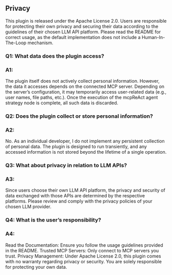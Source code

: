 ## Privacy
This plugin is released under the Apache License 2.0. Users are responsible for protecting their own privacy and securing their data according to the guidelines of their chosen LLM API platform. Please read the README for correct usage, as the default implementation does not include a Human-In-The-Loop mechanism.

### Q1: What data does the plugin access?
### A1:
The plugin itself does not actively collect personal information. However, the data it accesses depends on the connected MCP server. Depending on the server’s configuration, it may temporarily access user-related data (e.g., user names, file paths, etc.). Once the execution of the mcpReAct agent strategy node is complete, all such data is discarded.

### Q2: Does the plugin collect or store personal information?
### A2:
No. As an individual developer, I do not implement any persistent collection of personal data. The plugin is designed to run transiently, and any accessed information is not stored beyond the lifetime of a single operation.

### Q3: What about privacy in relation to LLM APIs?
### A3:
Since users choose their own LLM API platform, the privacy and security of data exchanged with those APIs are determined by the respective platforms. Please review and comply with the privacy policies of your chosen LLM provider.

### Q4: What is the user’s responsibility?
### A4:
Read the Documentation: Ensure you follow the usage guidelines provided in the README.
Trusted MCP Servers: Only connect to MCP servers you trust.
Privacy Management: Under Apache License 2.0, this plugin comes with no warranty regarding privacy or security. You are solely responsible for protecting your own data.